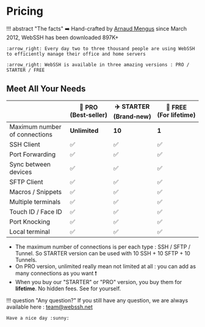 # Pricing

!!! abstract "The facts"
    :arrow_right: Hand-crafted by [Arnaud Mengus](https://mengus.net) since March 2012, WebSSH has been downloaded 897K+

    :arrow_right: Every day two to three thousand people are using WebSSH to efficiently manage their office and home servers

    :arrow_right: WebSSH is available in three amazing versions : PRO / STARTER / FREE

## Meet All Your Needs
| | :rocket:&nbsp;PRO<br />**(Best&#x2011;seller)** | :airplane:&nbsp;STARTER<br />**(Brand&#x2011;new)** | :helicopter:&nbsp;FREE<br />**(For&nbsp;lifetime)**|
| --- | --- | --- | -- |
| Maximum number of connections | **Unlimited** | **10** | **1** |
| SSH Client | :white_check_mark: | :white_check_mark: | :white_check_mark: |
| Port Forwarding | :white_check_mark: | :white_check_mark: | :white_check_mark: |
| Sync between devices | :white_check_mark: | :white_check_mark: | :white_check_mark: |
| SFTP Client | :white_check_mark: | :white_check_mark: | :white_check_mark: |
| Macros / Snippets | :white_check_mark: | :white_check_mark: | :white_check_mark: |
| Multiple terminals | :white_check_mark: | :white_check_mark: | :white_check_mark: |
| Touch ID / Face ID | :white_check_mark: | :white_check_mark: | :white_check_mark: |
| Port Knocking | :white_check_mark: | :white_check_mark: | :white_check_mark: |
| Local terminal | :white_check_mark: | :white_check_mark: | :white_check_mark: |

* The maximum number of connections is per each type : SSH / SFTP / Tunnel. So STARTER version can be used with 10 SSH + 10 SFTP + 10 Tunnels.
* On PRO version, unlimited really mean not limited at all : you can add as many connections as you want :exclamation:
* When you buy our "STARTER" or "PRO" version, you buy them for **lifetime**. No hidden fees. See for yourself.

!!! question "Any question?"
    If you still have any question, we are always available here : team@webssh.net

    Have a nice day :sunny: